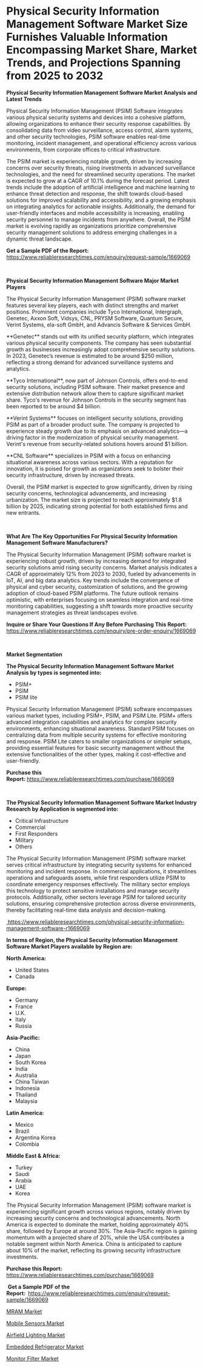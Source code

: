 <p><h1>Physical Security Information Management Software Market Size Furnishes Valuable Information Encompassing Market Share, Market Trends, and Projections Spanning from 2025 to 2032</h1></p><p><strong>Physical Security Information Management Software Market Analysis and Latest Trends</strong></p>
<p><p>Physical Security Information Management (PSIM) Software integrates various physical security systems and devices into a cohesive platform, allowing organizations to enhance their security response capabilities. By consolidating data from video surveillance, access control, alarm systems, and other security technologies, PSIM software enables real-time monitoring, incident management, and operational efficiency across various environments, from corporate offices to critical infrastructure.</p><p>The PSIM market is experiencing notable growth, driven by increasing concerns over security threats, rising investments in advanced surveillance technologies, and the need for streamlined security operations. The market is expected to grow at a CAGR of 10.1% during the forecast period. Latest trends include the adoption of artificial intelligence and machine learning to enhance threat detection and response, the shift towards cloud-based solutions for improved scalability and accessibility, and a growing emphasis on integrating analytics for actionable insights. Additionally, the demand for user-friendly interfaces and mobile accessibility is increasing, enabling security personnel to manage incidents from anywhere. Overall, the PSIM market is evolving rapidly as organizations prioritize comprehensive security management solutions to address emerging challenges in a dynamic threat landscape.</p></p>
<p><strong>Get a Sample PDF of the Report:&nbsp;</strong> <a href="https://www.reliableresearchtimes.com/enquiry/request-sample/1669069?utm_campaign=2196&utm_medium=2&utm_source=Github&utm_content=ia&utm_term=10032025&utm_id=physical-security-information-management-software">https://www.reliableresearchtimes.com/enquiry/request-sample/1669069</a></p>
<p>&nbsp;</p>
<p><strong>Physical Security Information Management Software Major Market Players</strong></p>
<p><p>The Physical Security Information Management (PSIM) software market features several key players, each with distinct strengths and market positions. Prominent companies include Tyco International, Intergraph, Genetec, Axxon Soft, Vidsys, CNL, PRYSM Software, Quantum Secure, Verint Systems, ela-soft GmbH, and Advancis Software & Services GmbH.</p><p>**Genetec** stands out with its unified security platform, which integrates various physical security components. The company has seen substantial growth as businesses increasingly adopt comprehensive security solutions. In 2023, Genetec’s revenue is estimated to be around $250 million, reflecting a strong demand for advanced surveillance systems and analytics.</p><p>**Tyco International**, now part of Johnson Controls, offers end-to-end security solutions, including PSIM software. Their market presence and extensive distribution network allow them to capture significant market share. Tyco's revenue for Johnson Controls in the security segment has been reported to be around $4 billion.</p><p>**Verint Systems** focuses on intelligent security solutions, providing PSIM as part of a broader product suite. The company is projected to experience steady growth due to its emphasis on advanced analytics—a driving factor in the modernization of physical security management. Verint's revenue from security-related solutions hovers around $1 billion.</p><p>**CNL Software** specializes in PSIM with a focus on enhancing situational awareness across various sectors. With a reputation for innovation, it is poised for growth as organizations seek to bolster their security infrastructure, driven by increased threats.</p><p>Overall, the PSIM market is expected to grow significantly, driven by rising security concerns, technological advancements, and increasing urbanization. The market size is projected to reach approximately $1.8 billion by 2025, indicating strong potential for both established firms and new entrants.</p></p>
<p>&nbsp;</p>
<p><strong>What Are The Key Opportunities For Physical Security Information Management Software Manufacturers?</strong></p>
<p><p>The Physical Security Information Management (PSIM) software market is experiencing robust growth, driven by increasing demand for integrated security solutions amid rising security concerns. Market analysis indicates a CAGR of approximately 12% from 2023 to 2030, fueled by advancements in IoT, AI, and big data analytics. Key trends include the convergence of physical and cyber security, customization of solutions, and the growing adoption of cloud-based PSIM platforms. The future outlook remains optimistic, with enterprises focusing on seamless integration and real-time monitoring capabilities, suggesting a shift towards more proactive security management strategies as threat landscapes evolve.</p></p>
<p><strong>Inquire or Share Your Questions If Any Before Purchasing This Report:</strong> <a href="https://www.reliableresearchtimes.com/enquiry/pre-order-enquiry/1669069?utm_campaign=2196&utm_medium=2&utm_source=Github&utm_content=ia&utm_term=10032025&utm_id=physical-security-information-management-software">https://www.reliableresearchtimes.com/enquiry/pre-order-enquiry/1669069</a></p>
<p>&nbsp;</p>
<p><strong>Market Segmentation</strong></p>
<p><strong>The Physical Security Information Management Software Market Analysis by types is segmented into:</strong></p>
<p><ul><li>PSIM+</li><li>PSIM</li><li>PSIM lite</li></ul></p>
<p><p>Physical Security Information Management (PSIM) software encompasses various market types, including PSIM+, PSIM, and PSIM Lite. PSIM+ offers advanced integration capabilities and analytics for complex security environments, enhancing situational awareness. Standard PSIM focuses on centralizing data from multiple security systems for effective monitoring and response. PSIM Lite caters to smaller organizations or simpler setups, providing essential features for basic security management without the extensive functionalities of the other types, making it cost-effective and user-friendly.</p></p>
<p><strong>Purchase this Report:&nbsp;</strong><a href="https://www.reliableresearchtimes.com/purchase/1669069?utm_campaign=2196&utm_medium=2&utm_source=Github&utm_content=ia&utm_term=10032025&utm_id=physical-security-information-management-software">https://www.reliableresearchtimes.com/purchase/1669069</a></p>
<p>&nbsp;</p>
<p><strong>The Physical Security Information Management Software Market Industry Research by Application is segmented into:</strong></p>
<p><ul><li>Critical Infrastructure</li><li>Commercial</li><li>First Responders</li><li>Military</li><li>Others</li></ul></p>
<p><p>The Physical Security Information Management (PSIM) software market serves critical infrastructure by integrating security systems for enhanced monitoring and incident response. In commercial applications, it streamlines operations and safeguards assets, while first responders utilize PSIM to coordinate emergency responses effectively. The military sector employs this technology to protect sensitive installations and manage security protocols. Additionally, other sectors leverage PSIM for tailored security solutions, ensuring comprehensive protection across diverse environments, thereby facilitating real-time data analysis and decision-making.</p></p>
<p><a href="https://www.reliableresearchtimes.com/physical-security-information-management-software-r1669069?utm_campaign=2196&utm_medium=2&utm_source=Github&utm_content=ia&utm_term=10032025&utm_id=physical-security-information-management-software">&nbsp;https://www.reliableresearchtimes.com/physical-security-information-management-software-r1669069</a></p>
<p><strong>In terms of Region, the Physical Security Information Management Software Market Players available by Region are:</strong></p>
<p>
    <p> <strong> North America: </strong>
        <ul>
            <li>United States</li>
            <li>Canada</li>
        </ul>
        </p> 
    <p> <strong> Europe: </strong>
        <ul>
            <li>Germany</li>
            <li>France</li>
            <li>U.K.</li>
            <li>Italy</li>
            <li>Russia</li>
        </ul>
        </p> 
    <p> <strong> Asia-Pacific: </strong>
        <ul>
            <li>China</li>
            <li>Japan</li>
            <li>South Korea</li>
            <li>India</li>
            <li>Australia</li>
            <li>China Taiwan</li>
            <li>Indonesia</li>
            <li>Thailand</li>
            <li>Malaysia</li>
        </ul>
        </p> 
    <p> <strong> Latin America: </strong>
        <ul>
            <li>Mexico</li>
            <li>Brazil</li>
            <li>Argentina Korea</li>
            <li>Colombia</li>
        </ul>
        </p> 
    <p> <strong> Middle East & Africa: </strong>
        <ul>
            <li>Turkey</li>
            <li>Saudi</li>
            <li>Arabia</li>
            <li>UAE</li>
            <li>Korea</li>
        </ul>
    </p>
    </p>
<p><p>The Physical Security Information Management (PSIM) software market is experiencing significant growth across various regions, notably driven by increasing security concerns and technological advancements. North America is expected to dominate the market, holding approximately 40% share, followed by Europe at around 30%. The Asia-Pacific region is gaining momentum with a projected share of 20%, while the USA contributes a notable segment within North America. China is anticipated to capture about 10% of the market, reflecting its growing security infrastructure investments.</p></p>
<p><strong>Purchase this Report: </strong><a href="https://www.reliableresearchtimes.com/purchase/1669069?utm_campaign=2196&utm_medium=2&utm_source=Github&utm_content=ia&utm_term=10032025&utm_id=physical-security-information-management-software">https://www.reliableresearchtimes.com/purchase/1669069</a></p>
<p>&nbsp;<strong>Get a Sample PDF of the Report:&nbsp;&nbsp;</strong><a href="https://www.reliableresearchtimes.com/enquiry/request-sample/1669069?utm_campaign=2196&utm_medium=2&utm_source=Github&utm_content=ia&utm_term=10032025&utm_id=physical-security-information-management-software">https://www.reliableresearchtimes.com/enquiry/request-sample/1669069</a></p>
<p><strong></strong></p>
<p><p><a href="https://www.linkedin.com/pulse/global-mram-market-study-2025-2032-142-cagr-in-depth-trends-3ehvc?utm_campaign=2196&utm_medium=2&utm_source=Github&utm_content=ia&utm_term=10032025&utm_id=physical-security-information-management-software">MRAM Market</a></p><p><a href="https://www.linkedin.com/pulse/growth-revenue-insights-mobile-sensors-market-projected-102-2wgcc?utm_campaign=2196&utm_medium=2&utm_source=Github&utm_content=ia&utm_term=10032025&utm_id=physical-security-information-management-software">Mobile Sensors Market</a></p><p><a href="https://www.linkedin.com/pulse/driving-forces-global-airfield-lighting-market-trends-applications-atimc?utm_campaign=2196&utm_medium=2&utm_source=Github&utm_content=ia&utm_term=10032025&utm_id=physical-security-information-management-software">Airfield Lighting Market</a></p><p><a href="https://www.linkedin.com/pulse/revenue-forecast-embedded-refrigerator-market-projected-107-cagr-elrhe?utm_campaign=2196&utm_medium=2&utm_source=Github&utm_content=ia&utm_term=10032025&utm_id=physical-security-information-management-software">Embedded Refrigerator Market</a></p><p><a href="https://www.linkedin.com/pulse/monitor-filter-market-transformation-comparative-analysis-y0mce?utm_campaign=2196&utm_medium=2&utm_source=Github&utm_content=ia&utm_term=10032025&utm_id=physical-security-information-management-software">Monitor Filter Market</a></p></p>